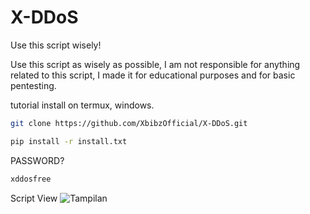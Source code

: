 # X-DDoS
Use this script wisely!

Use this script as wisely as possible, I am not responsible for anything related to this script, I made it for educational purposes and for basic pentesting.

tutorial install on termux, windows.
```bash
git clone https://github.com/XbibzOfficial/X-DDoS.git
```
```bash
pip install -r install.txt
```
PASSWORD?
```bash
xddosfree
```
Script View
![Tampilan](https://github.com/user-attachments/assets/ce93461a-c3d0-45a4-9fbb-b38d51c2da01)
